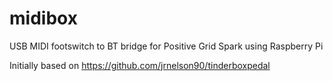 # midibox
USB MIDI footswitch to BT bridge for Positive Grid Spark using Raspberry Pi

Initially based on https://github.com/jrnelson90/tinderboxpedal
